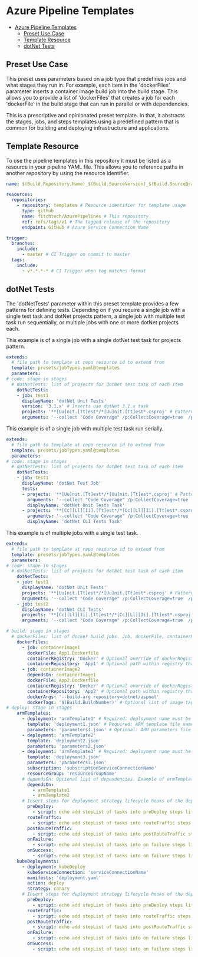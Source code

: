 # Azure Pipeline Templates

- [Azure Pipeline Templates](#azure-pipeline-templates)
  - [Preset Use Case](#preset-use-case)
  - [Template Resource](#template-resource)
  - [dotNet Tests](#dotnet-tests)

## Preset Use Case

This preset uses parameters based on a job type that predefines jobs and what stages they run in. For example, each item in the 'dockerFiles' parameter inserts a container image build job into the build stage. This allows you to provide a list of 'dockerFiles' that creates a job for each 'dockerFile' in the build stage that can run in parallel or with dependencies.

This is a prescriptive and opinionated preset template. In that, it abstracts the stages, jobs, and steps templates using a predefined pattern that is common for building and deploying infrastructure and applications.

## Template Resource

To use the pipeline templates in this repository it must be listed as a resource in your pipeline YAML file. This allows you to reference paths in another repository by using the resource identifier.

```yaml
name: $(Build.Repository.Name)_$(Build.SourceVersion)_$(Build.SourceBranchName) # name is the format for $(Build.BuildNumber)

resources:
  repositories:
    - repository: templates # Resource identifier for template usage
      type: github
      name: fitchtech/AzurePipelines # This repository
      ref: refs/tags/v1 # The tagged release of the repository
      endpoint: GitHub # Azure Service Connection Name

trigger:
  branches:
    include:
      - master # CI Trigger on commit to master
  tags:
    include:
      - v*.*.*-* # CI Trigger when tag matches format
```

## dotNet Tests

The 'dotNetTests' parameter within this preset template provides a few patterns for defining tests. Depending on if you require a single job with a single test task and dotNet projects pattern, a single job with multiple test task run sequentially, or multiple jobs with one or more dotNet projects each.

This example is of a single job with a single dotNet test task for projects pattern.

```yaml
extends:
  # file path to template at repo resource id to extend from
  template: presets/jobTypes.yaml@templates
  parameters:
# code: stage in stages
  # dotNetTests: list of projects for dotNet test task of each item
    dotNetTests:
    - job: test1
      displayName: 'dotNet Unit Tests'
      version: '3.1.x' # Inserts use dotNet 3.1.x task
      projects: '**[Uu]nit.[Tt]est*/*[Uu]nit.[Tt]est*.csproj' # Pattern search for unit test projects
      arguments: '--collect "Code Coverage" /p:CollectCoverage=true  /p:CoverletOutputFormat=cobertura /p:CoverletOutput=$(Common.TestResultsDirectory)\Coverage\'
```

This example is of a single job with multiple test task run serially.

```yaml
extends:
  # file path to template at repo resource id to extend from
  template: presets/jobTypes.yaml@templates
  parameters:
# code: stage in stages
  # dotNetTests: list of projects for dotNet test task of each item
    dotNetTests:
    - job: test1
      displayName: 'dotNet Test Job'
      tests:
      - projects: '**[Uu]nit.[Tt]est*/*[Uu]nit.[Tt]est*.csproj' # Pattern search for unit test projects
        arguments: '--collect "Code Coverage" /p:CollectCoverage=true  /p:CoverletOutputFormat=cobertura /p:CoverletOutput=$(Common.TestResultsDirectory)\Coverage\'
        displayName: 'dotNet Unit Tests Task'
      - projects: '**[Cc][Ll][Ii].[Tt]est*/*[Cc][Ll][Ii].[Tt]est*.csproj' # Pattern search for cli test projects
        arguments: '--collect "Code Coverage" /p:CollectCoverage=true  /p:CoverletOutputFormat=cobertura /p:CoverletOutput=$(Common.TestResultsDirectory)\Coverage\'
        displayName: 'dotNet CLI Tests Task'
```

This example is of multiple jobs with a single test task.

```yaml
extends:
  # file path to template at repo resource id to extend from
  template: presets/jobTypes.yaml@templates
  parameters:
# code: stage in stages
  # dotNetTests: list of projects for dotNet test task of each item
    dotNetTests:
    - job: test1
      displayName: 'dotNet Unit Tests'
      projects: '**[Uu]nit.[Tt]est*/*[Uu]nit.[Tt]est*.csproj' # Pattern search for unit test projects
      arguments: '--collect "Code Coverage" /p:CollectCoverage=true  /p:CoverletOutputFormat=cobertura /p:CoverletOutput=$(Common.TestResultsDirectory)\Coverage\'
    - job: test2
      displayName: 'dotNet CLI Tests'
      projects: '**[Cc][Ll][Ii].[Tt]est*/*[Cc][Ll][Ii].[Tt]est*.csproj' # Pattern search for cli test projects
      arguments: '--collect "Code Coverage" /p:CollectCoverage=true  /p:CoverletOutputFormat=cobertura /p:CoverletOutput=$(Common.TestResultsDirectory)\Coverage\'
```


```yaml
# build: stage in stages
  # dockerFiles: list of docker build jobs. Job, dockerFile, containerRegistry, and containerRepository, required for each
    dockerFiles:
      - job: containerImage1
        dockerFile: App1.Dockerfile
        containerRegistry: 'Docker' # Optional override of dockerRegistry parameter. Container registry service connection name
        containerRepository: 'App1' # Optional path within registry that overrides dockerRepository param. registry/repository/name:tag
      - job: containerImage2
        dependsOn: containerImage1
        dockerFile: App2.Dockerfile
        containerRegistry: 'Docker' # Optional override of dockerRegistry parameter. Container registry service connection name
        containerRepository: 'App2' # Optional path within registry that overrides dockerRepository param. registry/repository/name:tag
        dockerArgs: '--build-arg repository=dotnet/aspnet'
        dockerTags: '$(Build.BuildNumber)' # Optional list of image tags. Default is $(Build.BuildNumber)
# deploy: stage in stages
    armTemplates:
      - deployment: 'armTemplate1' # Required: deployment name must be unique
        template: 'deployment1.json' # Required: ARM template file name
        parameters: 'parameters1.json' # Optional: ARM parameters file name
      - deployment: 'armTemplate2'
        template: 'deployment2.json'
        parameters: 'parameters2.json'
      - deployment: 'armTemplate3' # Required: deployment name must be unique
        template: 'deployment3.json'
        parameters: 'parameters3.json'
        subscription: 'subscriptionServiceConnectionName'
        resourceGroup: 'resourceGroupName'
      # dependsOn: Optional list of dependencies. Example of armTemplate3 depending on armTemplate1 and armTemplate2 succeeding
        dependsOn:
          - armTemplate1
          - armTemplate2
      # Insert steps for deployment strategy lifecycle hooks of the deployment
        preDeploy:
          - script: echo add stepList of tasks into preDeploy steps lifecycle hook
        routeTraffic:
          - script: echo add stepList of tasks into routeTraffic steps lifecycle hook
        postRouteTraffic:
          - script: echo add stepList of tasks into postRouteTraffic steps lifecycle hook
        onFailure:
          - script: echo add stepList of tasks into on failure steps lifecycle hook
        onSuccess:
          - script: echo add stepList of tasks into on failure steps lifecycle hook
    kubeDeployments:
      - deployment: kubeDeploy
        kubeServiceConnection: 'serviceConnectionName'
        manifests: 'deployment.yaml'
        action: deploy
        strategy: canary
      # Insert steps for deployment strategy lifecycle hooks of the deployment
        preDeploy:
          - script: echo add stepList of tasks into preDeploy steps lifecycle hook
        routeTraffic:
          - script: echo add stepList of tasks into routeTraffic steps lifecycle hook
        postRouteTraffic:
          - script: echo add stepList of tasks into postRouteTraffic steps lifecycle hook
        onFailure:
          - script: echo add stepList of tasks into on failure steps lifecycle hook
        onSuccess:
          - script: echo add stepList of tasks into on failure steps lifecycle hook

```
